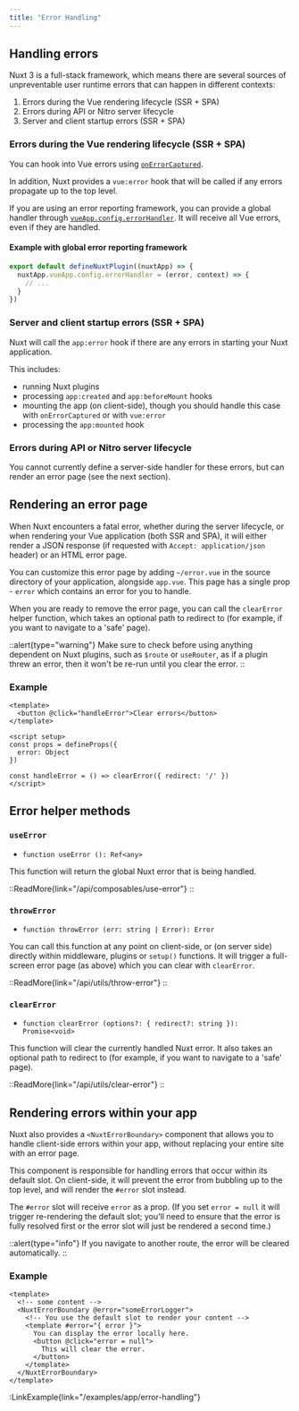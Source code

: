```yaml
---
title: "Error Handling"
---
```


## Handling errors

Nuxt 3 is a full-stack framework, which means there are several sources of unpreventable user runtime errors that can happen in different contexts:

1. Errors during the Vue rendering lifecycle (SSR + SPA)
1. Errors during API or Nitro server lifecycle
1. Server and client startup errors (SSR + SPA)

### Errors during the Vue rendering lifecycle (SSR + SPA)

You can hook into Vue errors using [`onErrorCaptured`](https://vuejs.org/api/composition-api-lifecycle.html#onerrorcaptured).

In addition, Nuxt provides a `vue:error` hook that will be called if any errors propagate up to the top level.

If you are using an error reporting framework, you can provide a global handler through [`vueApp.config.errorHandler`](https://vuejs.org/api/application.html#app-config-errorhandler). It will receive all Vue errors, even if they are handled.

#### Example with global error reporting framework

```js
export default defineNuxtPlugin((nuxtApp) => {
  nuxtApp.vueApp.config.errorHandler = (error, context) => {
    // ...
  }
})
```

### Server and client startup errors (SSR + SPA)

Nuxt will call the `app:error` hook if there are any errors in starting your Nuxt application.

This includes:

* running Nuxt plugins
* processing `app:created` and `app:beforeMount` hooks
* mounting the app (on client-side), though you should handle this case with `onErrorCaptured` or with `vue:error`
* processing the `app:mounted` hook

### Errors during API or Nitro server lifecycle

You cannot currently define a server-side handler for these errors, but can render an error page (see the next section).

## Rendering an error page

When Nuxt encounters a fatal error, whether during the server lifecycle, or when rendering your Vue application (both SSR and SPA), it will either render a JSON response (if requested with `Accept: application/json` header) or an HTML error page.

You can customize this error page by adding `~/error.vue` in the source directory of your application, alongside `app.vue`. This page has a single prop - `error` which contains an error for you to handle.

When you are ready to remove the error page, you can call the `clearError` helper function, which takes an optional path to redirect to (for example, if you want to navigate to a 'safe' page).

::alert{type="warning"}
Make sure to check before using anything dependent on Nuxt plugins, such as `$route` or `useRouter`, as if a plugin threw an error, then it won't be re-run until you clear the error.
::

### Example

```vue [error.vue]
<template>
  <button @click="handleError">Clear errors</button>
</template>

<script setup>
const props = defineProps({
  error: Object
})

const handleError = () => clearError({ redirect: '/' })
</script>
```

## Error helper methods

### `useError`

* `function useError (): Ref<any>`

This function will return the global Nuxt error that is being handled.

::ReadMore{link="/api/composables/use-error"}
::

### `throwError`

* `function throwError (err: string | Error): Error`

You can call this function at any point on client-side, or (on server side) directly within middleware, plugins or `setup()` functions. It will trigger a full-screen error page (as above) which you can clear with `clearError`.

::ReadMore{link="/api/utils/throw-error"}
::

### `clearError`

* `function clearError (options?: { redirect?: string }): Promise<void>`

This function will clear the currently handled Nuxt error. It also takes an optional path to redirect to (for example, if you want to navigate to a 'safe' page).

::ReadMore{link="/api/utils/clear-error"}
::

## Rendering errors within your app

Nuxt also provides a `<NuxtErrorBoundary>` component that allows you to handle client-side errors within your app, without replacing your entire site with an error page.

This component is responsible for handling errors that occur within its default slot. On client-side, it will prevent the error from bubbling up to the top level, and will render the `#error` slot instead.

The `#error` slot will receive `error` as a prop. (If you set `error = null` it will trigger re-rendering the default slot; you'll need to ensure that the error is fully resolved first or the error slot will just be rendered a second time.)

::alert{type="info"}
If you navigate to another route, the error will be cleared automatically.
::

### Example

```vue [pages/index.vue]
<template>
  <!-- some content -->
  <NuxtErrorBoundary @error="someErrorLogger">
    <!-- You use the default slot to render your content -->
    <template #error="{ error }">
      You can display the error locally here.
      <button @click="error = null">
        This will clear the error.
      </button>
    </template>
  </NuxtErrorBoundary>
</template>
```

:LinkExample{link="/examples/app/error-handling"}

